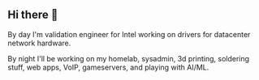 ## Hi there 👋

By day I'm validation engineer for Intel working on drivers for datacenter network hardware.

By night I'll be working on my homelab, sysadmin, 3d printing, soldering stuff, web apps, VoIP, gameservers, and playing with AI/ML.

<!--
**sregister/sregister** is a ✨ _special_ ✨ repository because its `README.md` (this file) appears on your GitHub profile.

Here are some ideas to get you started:

- 🔭 I’m currently working on ...
- 🌱 I’m currently learning ...
- 👯 I’m looking to collaborate on ...
- 🤔 I’m looking for help with ...
- 💬 Ask me about ...
- 📫 How to reach me: ...
- 😄 Pronouns: ...
- ⚡ Fun fact: ...
-->
